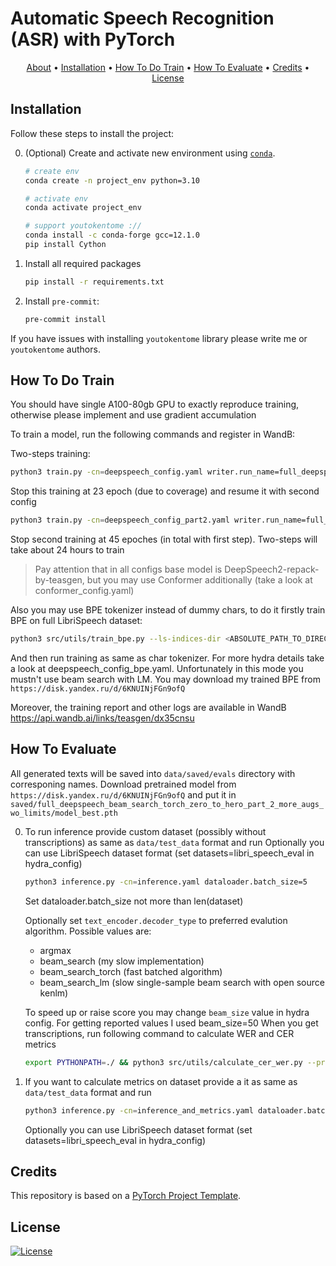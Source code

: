 # Automatic Speech Recognition (ASR) with PyTorch

<p align="center">
  <a href="#about">About</a> •
  <a href="#installation">Installation</a> •
  <a href="#how-to-do-train">How To Do Train</a> •
  <a href="#how-to-evaluate">How To Evaluate</a> •
  <a href="#credits">Credits</a> •
  <a href="#license">License</a>
</p>

## Installation

Follow these steps to install the project:

0. (Optional) Create and activate new environment using [`conda`](https://conda.io/projects/conda/en/latest/user-guide/getting-started.html).

   ```bash
   # create env
   conda create -n project_env python=3.10

   # activate env
   conda activate project_env

   # support youtokentome ://
   conda install -c conda-forge gcc=12.1.0
   pip install Cython
   ```

1. Install all required packages

   ```bash
   pip install -r requirements.txt
   ```

2. Install `pre-commit`:
   ```bash
   pre-commit install
   ```
If you have issues with installing `youtokentome` library please write me or `youtokentome` authors.

## How To Do Train
You should have single A100-80gb GPU to exactly reproduce training, otherwise please implement and use gradient accumulation

To train a model, run the following commands and register in WandB:

Two-steps training:
```bash
python3 train.py -cn=deepspeech_config.yaml writer.run_name=full_deepspeech_beam_search_torch_zero_to_hero 
```
Stop this training at 23 epoch (due to coverage) and resume it with second config
```bash
python3 train.py -cn=deepspeech_config_part2.yaml writer.run_name=full_deepspeech_beam_search_torch_zero_to_hero_part_2_more_augs_wo_limits trainer.resume_from=<ABSOLUTE_PATH_TO_DIRECTORY>/saved/full_deepspeech_beam_search_torch_zero_to_hero/model_best.pth
```
Stop second training at 45 epoches (in total with first step). Two-steps will take about 24 hours to train

> Pay attention that in all configs base model is DeepSpeech2-repack-by-teasgen, but you may use Conformer additionally (take a look at conformer_config.yaml)

Also you may use BPE tokenizer instead of dummy chars, to do it firstly train BPE on full LibriSpeech dataset:
```bash
python3 src/utils/train_bpe.py --ls-indices-dir <ABSOLUTE_PATH_TO_DIRECTORY>/data/datasets/librispeech --dir-to-save-model <ABSOLUTE_PATH_TO_DIRECTORY>/data/bpe
```
And then run training as same as char tokenizer. For more hydra details take a look at deepspeech_config_bpe.yaml. Unfortunately in this mode you mustn't use beam search with LM. You may download my trained BPE from `https://disk.yandex.ru/d/6KNUINjFGn9ofQ`

Moreover, the training report and other logs are available in WandB https://api.wandb.ai/links/teasgen/dx35cnsu

## How To Evaluate
All generated texts will be saved into `data/saved/evals` directory with corresponing names. Download pretrained model from `https://disk.yandex.ru/d/6KNUINjFGn9ofQ` and put it in `saved/full_deepspeech_beam_search_torch_zero_to_hero_part_2_more_augs_wo_limits/model_best.pth`

0. To run inference provide custom dataset (possibly without transcriptions) as same as `data/test_data` format and run
   Optionally you can use LibriSpeech dataset format (set datasets=libri_speech_eval in hydra_config)

   ```bash
   python3 inference.py -cn=inference.yaml dataloader.batch_size=5
   ```
   Set dataloader.batch_size not more than len(dataset)

   Optionally set `text_encoder.decoder_type` to preferred evalution algorithm. Possible values are:
   - argmax
   - beam_search (my slow implementation)
   - beam_search_torch (fast batched algorithm)
   - beam_search_lm (slow single-sample beam search with open source kenlm)

   To speed up or raise score you may change `beam_size` value in hydra config. For getting reported values I used beam_size=50
   When you get transcriptions, run following command to calculate WER and CER metrics
   ```bash
   export PYTHONPATH=./ && python3 src/utils/calculate_cer_wer.py --predicts-dir data/saved/evals/test --gt-dir data/test_data/transcriptions
   ```

1. If you want to calculate metrics on dataset provide a it as same as `data/test_data` format and run
   
   ```bash
   python3 inference.py -cn=inference_and_metrics.yaml dataloader.batch_size=5
   ```

   Optionally you can use LibriSpeech dataset format (set datasets=libri_speech_eval in hydra_config)

## Credits

This repository is based on a [PyTorch Project Template](https://github.com/Blinorot/pytorch_project_template).

## License

[![License](https://img.shields.io/badge/license-MIT-blue.svg)](/LICENSE)
